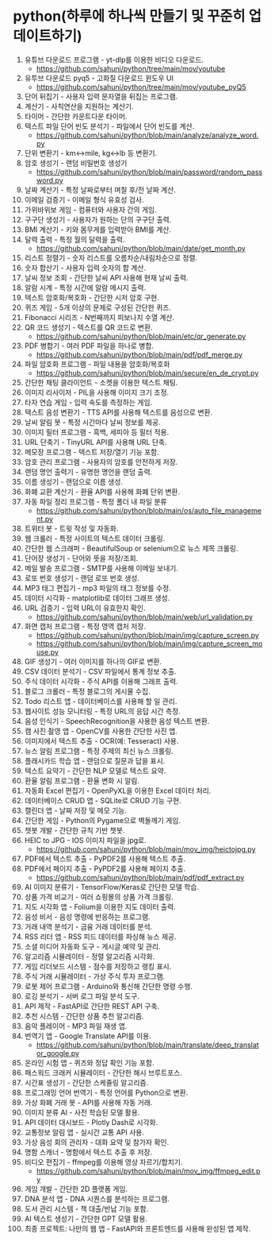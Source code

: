 # python(하루에 하나씩 만들기 및 꾸준히 업데이트하기)

1. 유튜브 다운로드 프로그램 - yt-dlp를 이용한 비디오 다운로드. 
   - https://github.com/sahuni/python/tree/main/mov/youtube
2. 유투브 다운로드 pyq5 - 고화질 다운로드 윈도우 UI
   - https://github.com/sahuni/python/tree/main/mov/youtube_pyQ5
3. 단어 뒤집기 - 사용자 입력 문자열을 뒤집는 프로그램.
4. 계산기 - 사칙연산을 지원하는 계산기.
5. 타이머 - 간단한 카운트다운 타이머.
6. 텍스트 파일 단어 빈도 분석기 - 파일에서 단어 빈도를 계산. 
   - https://github.com/sahuni/python/blob/main/analyze/analyze_word.py
7. 단위 변환기 - km↔mile, kg↔lb 등 변환기.
8. 암호 생성기 - 랜덤 비밀번호 생성기 
   - https://github.com/sahuni/python/blob/main/password/random_password.py
9. 날짜 계산기 - 특정 날짜로부터 며칠 후/전 날짜 계산.
10. 이메일 검증기 - 이메일 형식 유효성 검사.
11. 가위바위보 게임 - 컴퓨터와 사용자 간의 게임.
12. 구구단 생성기 - 사용자가 원하는 단의 구구단 출력.
13. BMI 계산기 - 키와 몸무게를 입력받아 BMI를 계산.
14. 달력 출력 - 특정 월의 달력을 출력. 
    - https://github.com/sahuni/python/blob/main/date/get_month.py
15. 리스트 정렬기 - 숫자 리스트를 오름차순/내림차순으로 정렬.
16. 숫자 합산기 - 사용자 입력 숫자의 합 계산.
17. 날씨 정보 조회 - 간단한 날씨 API 사용해 현재 날씨 출력.
18. 알람 시계 - 특정 시간에 알람 메시지 출력.
19. 텍스트 암호화/복호화 - 간단한 시저 암호 구현.
20. 퀴즈 게임 - 5개 이상의 문제로 구성된 간단한 퀴즈.
21. Fibonacci 시리즈 - N번째까지 피보나치 수열 계산.
22. QR 코드 생성기 - 텍스트를 QR 코드로 변환. 
    - https://github.com/sahuni/python/blob/main/etc/qr_generate.py
23. PDF 병합기 - 여러 PDF 파일을 하나로 병합. 
    - https://github.com/sahuni/python/blob/main/pdf/pdf_merge.py
24. 파일 암호화 프로그램 - 파일 내용을 암호화/복호화 
    - https://github.com/sahuni/python/blob/main/secure/en_de_crypt.py
25. 간단한 채팅 클라이언트 - 소켓을 이용한 텍스트 채팅.
26. 이미지 리사이저 - PIL을 사용해 이미지 크기 조정.
27. 타자 연습 게임 - 입력 속도를 측정하는 게임.
28. 텍스트 음성 변환기 - TTS API를 사용해 텍스트를 음성으로 변환.
29. 날씨 알림 봇 - 특정 시간마다 날씨 정보를 제공.
30. 이미지 필터 프로그램 - 흑백, 세피아 등 필터 적용.
31. URL 단축기 - TinyURL API를 사용해 URL 단축.
32. 메모장 프로그램 - 텍스트 저장/열기 기능 포함.
33. 암호 관리 프로그램 - 사용자의 암호를 안전하게 저장.
34. 랜덤 명언 출력기 - 유명한 명언을 랜덤 출력.
35. 이름 생성기 - 랜덤으로 이름 생성.
36. 화폐 교환 계산기 - 환율 API를 사용해 화폐 단위 변환.
37. 자동 파일 정리 프로그램 - 특정 폴더 내 파일 분류
    - https://github.com/sahuni/python/blob/main/os/auto_file_management.py
38. 트위터 봇 - 트윗 작성 및 자동화.
39. 웹 크롤러 - 특정 사이트의 텍스트 데이터 크롤링.
40. 간단한 웹 스크래퍼 - BeautifulSoup or selenium으로 뉴스 제목 크롤링.
41. 단어장 생성기 - 단어와 뜻을 저장/조회.
42. 메일 발송 프로그램 - SMTP를 사용해 이메일 보내기.
43. 로또 번호 생성기 - 랜덤 로또 번호 생성.
44. MP3 태그 편집기 - mp3 파일의 태그 정보를 수정.
45. 데이터 시각화 - matplotlib로 데이터 그래프 생성.
46. URL 검증기 - 입력 URL이 유효한지 확인.
    - https://github.com/sahuni/python/blob/main/web/url_validation.py
47. 화면 캡처 프로그램 - 특정 영역 캡처 저장. 
    - https://github.com/sahuni/python/blob/main/img/capture_screen.py
    - https://github.com/sahuni/python/blob/main/img/capture_screen_mouse.py
48. GIF 생성기 - 여러 이미지를 하나의 GIF로 변환.
49. CSV 데이터 분석기 - CSV 파일에서 통계 정보 추출.
50. 주식 데이터 시각화 - 주식 API를 이용해 그래프 출력.
51. 블로그 크롤러 - 특정 블로그의 게시물 수집.
52. Todo 리스트 앱 - 데이터베이스를 사용해 할 일 관리.
53. 웹사이트 성능 모니터링 - 특정 URL의 응답 시간 측정.
54. 음성 인식기 - SpeechRecognition을 사용한 음성 텍스트 변환.
55. 캠 사진 촬영 앱 - OpenCV를 사용한 간단한 사진 앱.
56. 이미지에서 텍스트 추출 - OCR(예: Tesseract) 사용.
57. 뉴스 알림 프로그램 - 특정 주제의 최신 뉴스 크롤링.
58. 플래시카드 학습 앱 - 랜덤으로 질문과 답을 표시.
59. 텍스트 요약기 - 간단한 NLP 모델로 텍스트 요약.
60. 환율 알림 프로그램 - 환율 변화 시 알림.
61. 자동화 Excel 편집기 - OpenPyXL을 이용한 Excel 데이터 처리.
62. 데이터베이스 CRUD 앱 - SQLite로 CRUD 기능 구현.
63. 캘린더 앱 - 날짜 저장 및 메모 기능.
64. 간단한 게임 - Python의 Pygame으로 벽돌깨기 게임.
65. 챗봇 개발 - 간단한 규칙 기반 챗봇.
66. HEIC to JPG - IOS 이미지 파일을 jpg로.
    - https://github.com/sahuni/python/blob/main/mov_img/heictojpg.py
67. PDF에서 텍스트 추출 - PyPDF2를 사용해 텍스트 추출.
68. PDF에서 페이지 추출 - PyPDF2를 사용해 페이지 추출.
    - https://github.com/sahuni/python/blob/main/pdf/pdf_extract.py
69. AI 이미지 분류기 - TensorFlow/Keras로 간단한 모델 학습.
70. 상품 가격 비교기 - 여러 쇼핑몰의 상품 가격 크롤링.
71. 지도 시각화 앱 - Folium을 이용한 지도 데이터 출력.
72. 음성 비서 - 음성 명령에 반응하는 프로그램.
73. 거래 내역 분석기 - 금융 거래 데이터를 분석.
74. RSS 리더 앱 - RSS 피드 데이터를 파싱해 뉴스 제공.
75. 소셜 미디어 자동화 도구 - 게시글 예약 및 관리.
76. 알고리즘 시뮬레이터 - 정렬 알고리즘 시각화.
77. 게임 리더보드 시스템 - 점수를 저장하고 랭킹 표시.
78. 주식 거래 시뮬레이터 - 가상 주식 투자 프로그램.
79. 로봇 제어 프로그램 - Arduino와 통신해 간단한 명령 수행.
80. 로깅 분석기 - 서버 로그 파일 분석 도구.
81. API 제작 - FastAPI로 간단한 REST API 구축.
82. 추천 시스템 - 간단한 상품 추천 알고리즘.
83. 음악 플레이어 - MP3 파일 재생 앱.
84. 번역기 앱 - Google Translate API를 이용. 
    - https://github.com/sahuni/python/blob/main/translate/deep_translator_google.py
85. 온라인 시험 앱 - 퀴즈와 정답 확인 기능 포함.
86. 패스워드 크래커 시뮬레이터 - 간단한 해시 브루트포스.
87. 시간표 생성기 - 간단한 스케줄링 알고리즘.
88. 프로그래밍 언어 번역기 - 특정 언어를 Python으로 변환.
89. 가상 화폐 거래 봇 - API를 사용해 자동 거래.
90. 이미지 분류 AI - 사전 학습된 모델 활용.
91. API 데이터 대시보드 - Plotly Dash로 시각화.
92. 교통정보 알림 앱 - 실시간 교통 API 사용.
93. 가상 음성 회의 관리자 - 대화 요약 및 참가자 확인.
94. 명함 스캐너 - 명함에서 텍스트 추출 후 저장.
95. 비디오 편집기 - ffmpeg를 이용해 영상 자르기/합치기. 
    - https://github.com/sahuni/python/blob/main/mov_img/ffmpeg_edit.py
96. 게임 개발 - 간단한 2D 플랫폼 게임.
97. DNA 분석 앱 - DNA 시퀀스를 분석하는 프로그램.
98. 도서 관리 시스템 - 책 대출/반납 기능 포함.
99. AI 텍스트 생성기 - 간단한 GPT 모델 활용.
100. 최종 프로젝트: 나만의 웹 앱 - FastAPI와 프론트엔드를 사용해 완성된 앱 제작.
